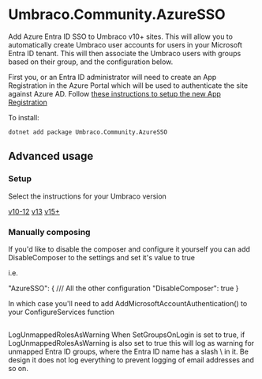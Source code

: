 # Umbraco.Community.AzureSSO

Add Azure Entra ID SSO to Umbraco v10+ sites. This will allow you to automatically create Umbraco user accounts for users in your Microsoft Entra ID tenant. This will then associate the Umbraco users with groups based on their group, and the configuration below.

First you, or an Entra ID administrator will need to create an App Registration in the Azure Portal which will be used to authenticate the site against Azure AD. Follow [these instructions to setup the new App Registration](EntraIDSetup.md)

To install:

`dotnet add package Umbraco.Community.AzureSSO`

## Advanced usage

### Setup

Select the instructions for your Umbraco version

[v10-12](README-uptov12.md)
[v13](README-v13.md)
[v15+](README-v15plus.md)

### Manually composing

If you'd like to disable the composer and configure it yourself you can add DisableComposer to the settings and set it's value to true

i.e.

"AzureSSO": {
	/// All the other configuration
	"DisableComposer": true
}

In which case you'll need to add AddMicrosoftAccountAuthentication() to your ConfigureServices function

##

LogUnmappedRolesAsWarning
When SetGroupsOnLogin is set to true, if LogUnmappedRolesAsWarning is also set to true this will log as warning for unmapped Entra ID groups, where the Entra ID name has a slash \ in it. Be design it does not log everything to prevent logging of email addresses and so on.